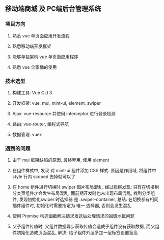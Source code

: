 ## 移动端商城 及 PC端后台管理系统

### 项目方向

 1. 熟悉 vue 单页面应用开发流程
 
 2. 熟悉移动端开发框架
 
 3. 能够单独架构 vue 单页面应用程序
 
 4. 熟悉 vue 全家桶的使用
 
### 技术选型

 1. 构建工具: Vue CLI 3 

 2. 开发框架: vue, mui, mint-ui, element, swiper
 
 3. Ajax: vue-resource 并使用 interceptor 进行登录检测
 
 4. 路由: vue-router, 编程式导航
 
 5. 数据管理: vuex
 

### 遇到的问题

1. 由于 mui 框架缺陷的原因, 最终弃用, 使用 element 

2. 在组件样式中, 发现 对 mint-ui 组件添加 CSS 样式: 原因是作用域, 将组件中 style 行内 scoped 去掉就可以了

3. 在 home 组件进行切换时 swiper 图片布局混乱, 经过观察发现: 只有在切换到 分类页组件才会发生布局混乱, 而前期开发时也未出现布局混乱, 找到分类组件,
发现初始化swiper 时选择器 是 .swiper-container, 总结: 在切换都有相同插件组件时, 初始化时需要指定为 唯一 选择器, 否则会发生混乱

4. 使用 Promise 构造函数解决请求发送后处理请求的回调地狱问题

5. 父子组件传值时, 父组件数据异步获取传值会造成子组件没有获取数据, 而父组件初始化造成页面混乱, 解决: 给子组件外层多加一层标签设置宽高
